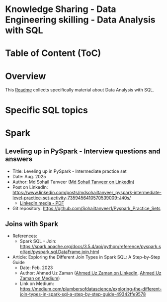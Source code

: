 Knowledge Sharing - Data Engineering skilling - Data Analysis with SQL
======================================================================

# Table of Content (ToC)


# Overview
This [Readme](https://github.com/data-engineering-helpers/data-engineering-skilling/blob/main/Data-Analysis-SQL.md)
collects specifically material about Data Analysis with SQL.

# Specific SQL topics

# Spark

## Leveling up in PySpark - Interview questions and answers
* Title: Leveling up in PySpark - Intermediate practice set
* Date: Aug. 2025
* Author: Md Sohail Tanveer
  ([Md Sohail Tanveer on LinkedIn](https://www.linkedin.com/in/mdsohailtanveer/))
* Post on LinkedIn:
  https://www.linkedin.com/posts/mdsohailtanveer_pyspark-intermediate-level-practice-set-activity-7359456410570539009-J40s/
  * [LinkedIn media - PDF](https://media.licdn.com/dms/document/media/v2/D561FAQH4Y0gi-ET_hA/feedshare-document-pdf-analyzed/B56ZiIJoFcHUAc-/0/1754630885129?e=1756339200&v=beta&t=9_e96bp9T__BZBif2AV0jYOO8VOX-9EAoOwnrZ7OQPk)
* Git repository: https://github.com/Sohailtanveer1/Pyspark_Practice_Sets

## Joins with Spark
* References:
  * Spark SQL - Join:
    https://spark.apache.org/docs/3.5.4/api/python/reference/pyspark.sql/api/pyspark.sql.DataFrame.join.html
* Article: Exploring the Different Join Types in Spark SQL: A Step-by-Step Guide
  * Date: Feb. 2023
  * Author: Ahmed Uz Zaman
    ([Ahmed Uz Zaman on LinkedIn](https://www.linkedin.com/in/ahmed-uz-zaman/),
    [Ahmed Uz Zaman on Medium](https://medium.com/@uzzaman.ahmed))
  * Link on Medium:
    https://medium.com/plumbersofdatascience/exploring-the-different-join-types-in-spark-sql-a-step-by-step-guide-49342ffe9578
